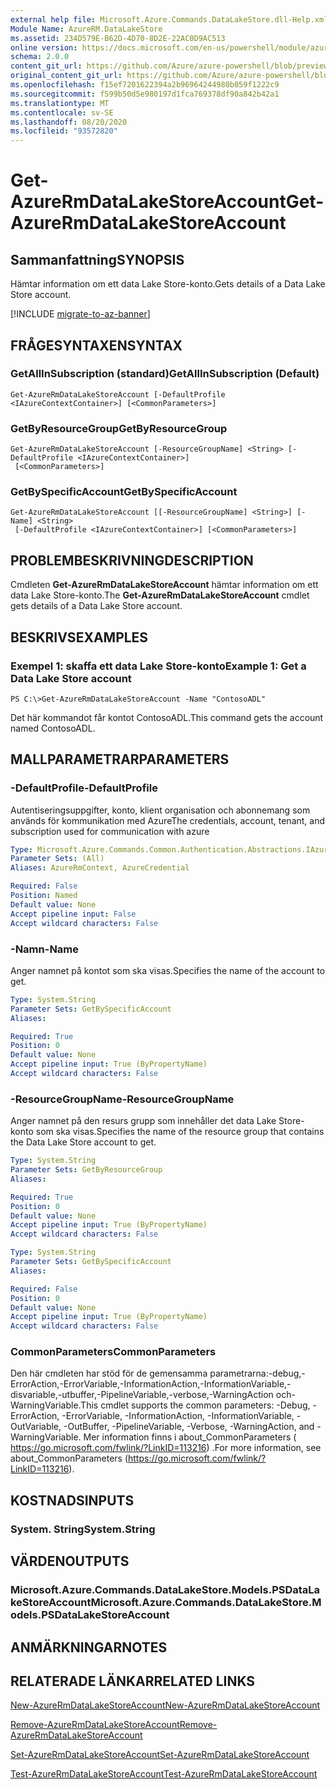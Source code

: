 ```yaml
---
external help file: Microsoft.Azure.Commands.DataLakeStore.dll-Help.xml
Module Name: AzureRM.DataLakeStore
ms.assetid: 234D579E-B62D-4D70-8D2E-22AC0D9AC513
online version: https://docs.microsoft.com/en-us/powershell/module/azurerm.datalakestore/get-azurermdatalakestoreaccount
schema: 2.0.0
content_git_url: https://github.com/Azure/azure-powershell/blob/preview/src/ResourceManager/DataLakeStore/Commands.DataLakeStore/help/Get-AzureRmDataLakeStoreAccount.md
original_content_git_url: https://github.com/Azure/azure-powershell/blob/preview/src/ResourceManager/DataLakeStore/Commands.DataLakeStore/help/Get-AzureRmDataLakeStoreAccount.md
ms.openlocfilehash: f15ef7201622394a2b96964244980b059f1222c9
ms.sourcegitcommit: f599b50d5e980197d1fca769378df90a842b42a1
ms.translationtype: MT
ms.contentlocale: sv-SE
ms.lasthandoff: 08/20/2020
ms.locfileid: "93572820"
---
```

# <span data-ttu-id="f2501-101">Get-AzureRmDataLakeStoreAccount</span><span class="sxs-lookup"><span data-stu-id="f2501-101">Get-AzureRmDataLakeStoreAccount</span></span>

## <span data-ttu-id="f2501-102">Sammanfattning</span><span class="sxs-lookup"><span data-stu-id="f2501-102">SYNOPSIS</span></span>
<span data-ttu-id="f2501-103">Hämtar information om ett data Lake Store-konto.</span><span class="sxs-lookup"><span data-stu-id="f2501-103">Gets details of a Data Lake Store account.</span></span>

[!INCLUDE [migrate-to-az-banner](../../includes/migrate-to-az-banner.md)]

## <span data-ttu-id="f2501-104">FRÅGESYNTAXEN</span><span class="sxs-lookup"><span data-stu-id="f2501-104">SYNTAX</span></span>

### <span data-ttu-id="f2501-105">GetAllInSubscription (standard)</span><span class="sxs-lookup"><span data-stu-id="f2501-105">GetAllInSubscription (Default)</span></span>
```
Get-AzureRmDataLakeStoreAccount [-DefaultProfile <IAzureContextContainer>] [<CommonParameters>]
```

### <span data-ttu-id="f2501-106">GetByResourceGroup</span><span class="sxs-lookup"><span data-stu-id="f2501-106">GetByResourceGroup</span></span>
```
Get-AzureRmDataLakeStoreAccount [-ResourceGroupName] <String> [-DefaultProfile <IAzureContextContainer>]
 [<CommonParameters>]
```

### <span data-ttu-id="f2501-107">GetBySpecificAccount</span><span class="sxs-lookup"><span data-stu-id="f2501-107">GetBySpecificAccount</span></span>
```
Get-AzureRmDataLakeStoreAccount [[-ResourceGroupName] <String>] [-Name] <String>
 [-DefaultProfile <IAzureContextContainer>] [<CommonParameters>]
```

## <span data-ttu-id="f2501-108">PROBLEMBESKRIVNING</span><span class="sxs-lookup"><span data-stu-id="f2501-108">DESCRIPTION</span></span>
<span data-ttu-id="f2501-109">Cmdleten **Get-AzureRmDataLakeStoreAccount** hämtar information om ett data Lake Store-konto.</span><span class="sxs-lookup"><span data-stu-id="f2501-109">The **Get-AzureRmDataLakeStoreAccount** cmdlet gets details of a Data Lake Store account.</span></span>

## <span data-ttu-id="f2501-110">BESKRIVS</span><span class="sxs-lookup"><span data-stu-id="f2501-110">EXAMPLES</span></span>

### <span data-ttu-id="f2501-111">Exempel 1: skaffa ett data Lake Store-konto</span><span class="sxs-lookup"><span data-stu-id="f2501-111">Example 1: Get a Data Lake Store account</span></span>
```
PS C:\>Get-AzureRmDataLakeStoreAccount -Name "ContosoADL"
```

<span data-ttu-id="f2501-112">Det här kommandot får kontot ContosoADL.</span><span class="sxs-lookup"><span data-stu-id="f2501-112">This command gets the account named ContosoADL.</span></span>

## <span data-ttu-id="f2501-113">MALLPARAMETRAR</span><span class="sxs-lookup"><span data-stu-id="f2501-113">PARAMETERS</span></span>

### <span data-ttu-id="f2501-114">-DefaultProfile</span><span class="sxs-lookup"><span data-stu-id="f2501-114">-DefaultProfile</span></span>
<span data-ttu-id="f2501-115">Autentiseringsuppgifter, konto, klient organisation och abonnemang som används för kommunikation med Azure</span><span class="sxs-lookup"><span data-stu-id="f2501-115">The credentials, account, tenant, and subscription used for communication with azure</span></span>

```yaml
Type: Microsoft.Azure.Commands.Common.Authentication.Abstractions.IAzureContextContainer
Parameter Sets: (All)
Aliases: AzureRmContext, AzureCredential

Required: False
Position: Named
Default value: None
Accept pipeline input: False
Accept wildcard characters: False
```

### <span data-ttu-id="f2501-116">-Namn</span><span class="sxs-lookup"><span data-stu-id="f2501-116">-Name</span></span>
<span data-ttu-id="f2501-117">Anger namnet på kontot som ska visas.</span><span class="sxs-lookup"><span data-stu-id="f2501-117">Specifies the name of the account to get.</span></span>

```yaml
Type: System.String
Parameter Sets: GetBySpecificAccount
Aliases:

Required: True
Position: 0
Default value: None
Accept pipeline input: True (ByPropertyName)
Accept wildcard characters: False
```

### <span data-ttu-id="f2501-118">-ResourceGroupName</span><span class="sxs-lookup"><span data-stu-id="f2501-118">-ResourceGroupName</span></span>
<span data-ttu-id="f2501-119">Anger namnet på den resurs grupp som innehåller det data Lake Store-konto som ska visas.</span><span class="sxs-lookup"><span data-stu-id="f2501-119">Specifies the name of the resource group that contains the Data Lake Store account to get.</span></span>

```yaml
Type: System.String
Parameter Sets: GetByResourceGroup
Aliases:

Required: True
Position: 0
Default value: None
Accept pipeline input: True (ByPropertyName)
Accept wildcard characters: False
```

```yaml
Type: System.String
Parameter Sets: GetBySpecificAccount
Aliases:

Required: False
Position: 0
Default value: None
Accept pipeline input: True (ByPropertyName)
Accept wildcard characters: False
```

### <span data-ttu-id="f2501-120">CommonParameters</span><span class="sxs-lookup"><span data-stu-id="f2501-120">CommonParameters</span></span>
<span data-ttu-id="f2501-121">Den här cmdleten har stöd för de gemensamma parametrarna:-debug,-ErrorAction,-ErrorVariable,-InformationAction,-InformationVariable,-disvariable,-utbuffer,-PipelineVariable,-verbose,-WarningAction och-WarningVariable.</span><span class="sxs-lookup"><span data-stu-id="f2501-121">This cmdlet supports the common parameters: -Debug, -ErrorAction, -ErrorVariable, -InformationAction, -InformationVariable, -OutVariable, -OutBuffer, -PipelineVariable, -Verbose, -WarningAction, and -WarningVariable.</span></span> <span data-ttu-id="f2501-122">Mer information finns i about_CommonParameters ( https://go.microsoft.com/fwlink/?LinkID=113216) .</span><span class="sxs-lookup"><span data-stu-id="f2501-122">For more information, see about_CommonParameters (https://go.microsoft.com/fwlink/?LinkID=113216).</span></span>

## <span data-ttu-id="f2501-123">KOSTNADS</span><span class="sxs-lookup"><span data-stu-id="f2501-123">INPUTS</span></span>

### <span data-ttu-id="f2501-124">System. String</span><span class="sxs-lookup"><span data-stu-id="f2501-124">System.String</span></span>

## <span data-ttu-id="f2501-125">VÄRDEN</span><span class="sxs-lookup"><span data-stu-id="f2501-125">OUTPUTS</span></span>

### <span data-ttu-id="f2501-126">Microsoft.Azure.Commands.DataLakeStore.Models.PSDataLakeStoreAccount</span><span class="sxs-lookup"><span data-stu-id="f2501-126">Microsoft.Azure.Commands.DataLakeStore.Models.PSDataLakeStoreAccount</span></span>

## <span data-ttu-id="f2501-127">ANMÄRKNINGAR</span><span class="sxs-lookup"><span data-stu-id="f2501-127">NOTES</span></span>

## <span data-ttu-id="f2501-128">RELATERADE LÄNKAR</span><span class="sxs-lookup"><span data-stu-id="f2501-128">RELATED LINKS</span></span>

[<span data-ttu-id="f2501-129">New-AzureRmDataLakeStoreAccount</span><span class="sxs-lookup"><span data-stu-id="f2501-129">New-AzureRmDataLakeStoreAccount</span></span>](./New-AzureRmDataLakeStoreAccount.md)

[<span data-ttu-id="f2501-130">Remove-AzureRmDataLakeStoreAccount</span><span class="sxs-lookup"><span data-stu-id="f2501-130">Remove-AzureRmDataLakeStoreAccount</span></span>](./Remove-AzureRmDataLakeStoreAccount.md)

[<span data-ttu-id="f2501-131">Set-AzureRmDataLakeStoreAccount</span><span class="sxs-lookup"><span data-stu-id="f2501-131">Set-AzureRmDataLakeStoreAccount</span></span>](./Set-AzureRmDataLakeStoreAccount.md)

[<span data-ttu-id="f2501-132">Test-AzureRmDataLakeStoreAccount</span><span class="sxs-lookup"><span data-stu-id="f2501-132">Test-AzureRmDataLakeStoreAccount</span></span>](./Test-AzureRmDataLakeStoreAccount.md)


